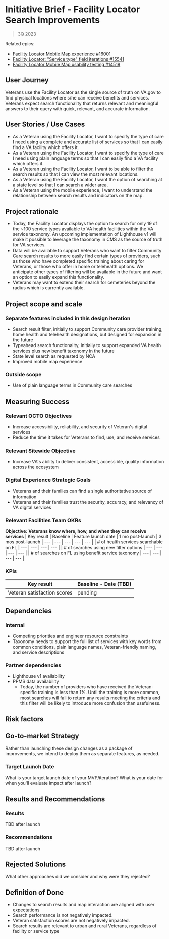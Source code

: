 # Initiative Brief - Facility Locator Search Improvements
>3Q 2023

Related epics: 
* [Facility Locator Mobile Map experience #16001](https://github.com/department-of-veterans-affairs/va.gov-cms/issues/16001)
* [Facility Locator: "Service type" field iterations #15541](https://github.com/department-of-veterans-affairs/va.gov-cms/issues/15541)
* [Facility Locator Mobile Map usability testing #14518](https://github.com/department-of-veterans-affairs/va.gov-cms/issues/14518)

## User Journey
Veterans use the Facility Locator as the single source of truth on VA.gov to find physical locations where s/he can receive benefits and services. Veterans expect search functionality that returns relevant and meaningful answers to their query with quick, relevant, and accurate information.

## User Stories / Use Cases
- As a Veteran using the Facility Locator, I want to specify the type of care I need using a complete and accurate list of services so that I can easily find a VA facility which offers it. 
- As a Veteran using the Facility Locator, I want to specify the type of care I need using plain language terms so that I can easily find a VA facility which offers it. 
- As a Veteran using the Facility Locator, I want to be able to filter the search results so that I can view the most relevant locations. 
- As a Veteran using the Facility Locator, I want the option of searching at a state level so that I can search a wider area. 
- As a Veteran using the mobile experience, I want to understand the relationship between search results and indicators on the map. 

## Project rationale
- Today, the Facility Locator displays the option to search for only 19 of the ~100 service types available to VA health facilities within the VA service taxonomy. An upcoming implementation of Lighthouse v1 will make it possible to leverage the taxonomy in CMS as the source of truth for VA services. 
- Data will be available to support Veterans who want to filter Community Care search results to more easily find certain types of providers, such as those who have completed specific training about caring for Veterans, or those who offer in home or telehealth options. We anticipate other types of filtering will be available in the future and want an option to easily expand this functionality. 
- Veterans may want to extend their search for cemeteries beyond the radius which is currently available. 

## Project scope and scale
### Separate features included in this design iteration
- Search result filter, initially to support Community care provider training, home health and telehealth designations, but designed for expansion in the future
- Typeahead search functionality, initially to support expanded VA health services plus new benefit taxonomy in the future
- State level search as requested by NCA
- Improved mobile map experience
### Outside scope
- Use of plain language terms in Community care searches

## Measuring Success
### Relevant OCTO Objectives
- Increase accessibility, reliability, and security of Veteran's digital services
- Reduce the time it takes for Veterans to find, use, and receive services
### Relevant Sitewide Objective
- Increase VA's ability to deliver consistent, accessible, quality information across the ecosystem
### Digital Experience Strategic Goals
- Veterans and their families can find a single authoritative source of information
- Veterans and their families trust the security, accuracy, and relevancy of VA digital services
### Relevant Facilities Team OKRs
**Objective: Veterans know where, how, and when they can receive services**
| Key result | Baseline | Feature launch date | 1 mo post-launch | 3 mos post-launch
| --- | --- | --- | --- | --- |
| # of health services searchable on FL | --- | --- | --- | --- |
| # of searches using new filter options | --- | --- | --- | --- |
| # of searches on FL using benefit service taxonomy | --- | --- | --- | --- |
### KPIs
| Key result | Baseline - Date (TBD)| 
| --- | --- | 
| Veteran satisfaction scores | pending |

## Dependencies
### Internal 
- Competing priorities and engineer resource constraints
- Taxonomy needs to support the full list of services with key words from common conditions, plain language names, Veteran-friendly naming, and service descriptions
### Partner dependencies
- Lighthouse v1 availability
- PPMS data availability 
  - Today, the number of providers who have received the Veteran-specific training is less than 1%. Until the training is more common, most searches will fail to return any results meeting the criteria and this filter will be likely to introduce more confusion than usefulness. 

## Risk factors

## Go-to-market Strategy
Rather than launching these design changes as a package of improvements, we intend to deploy them as separate features, as needed.
### Target Launch Date
What is your target launch date of your MVP/iteration?
What is your date for when you'll evaluate impact after launch?

## Results and Recommendations
### Results
TBD after launch
### Recommendations
TBD after launch
## Rejected Solutions
What other approaches did we consider and why were they rejected? 
## Definition of Done
- Changes to search results and map interaction are aligned with user expectations 
- Search performance is not negatively impacted.
- Veteran satisfaction scores are not negatively impacted. 
- Search results are relevant to urban and rural Veterans, regardless of facility or service type
